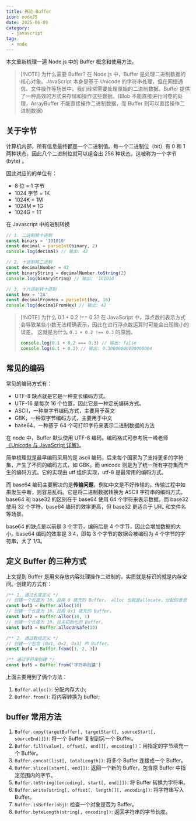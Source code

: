 ```yaml
---
title: 再论 Buffer
icon: nodeJS
date: 2025-06-09
category:
  - javascript
tag:
  - node
---
```


本文重新梳理一遍 Node.js 中的 Buffer 概念和使用方法。

> [!NOTE] 为什么需要 Buffer?
> 在 Node.js 中，Buffer 是处理二进制数据的核心对象。JavaScript 本身是基于 Unicode 的字符串处理，但在网络通信、文件操作等场景中，我们经常需要处理原始的二进制数据。Buffer 提供了一种高效的方式来存储和操作这些数据。(Blob 不能直接进行问卷的处理，ArrayBuffer 不能直接操作二进制数据，而 Buffer 则可以直接操作二进制数据)

## 关于字节

计算机内部，所有信息最终都是一个二进制值。每一个二进制位（bit）有 0 和 1 两种状态，因此八个二进制位就可以组合出 256 种状态，这被称为一个字节(byte) 。

因此对应的的单位有：

- 8 位 = 1 字节
- 1024 字节 = 1K
- 1024K = 1M
- 1024M = 1G
- 1024G = 1T

在 Javascript 中的进制转换

```js
// 1. 二进制转十进制
const binary = '101010'
const decimal = parseInt(binary, 2)
console.log(decimal) // 输出: 42

// 2. 十进制转二进制
const decimalNumber = 42
const binaryString = decimalNumber.toString(2)
console.log(binaryString) // 输出: '101010'

// 3. 十六进制转十进制
const hex = '2A'
const decimalFromHex = parseInt(hex, 16)
console.log(decimalFromHex) // 输出: 42
```

> [!NOTE] 为什么 0.1 + 0.2 !== 0.3?
> 在 JavaScript 中，浮点数的表示方式会导致某些小数无法精确表示，因此在进行浮点数运算时可能会出现微小的误差。
> 这就是为什么 `0.1 + 0.2 !== 0.3` 的原因。
>
> ```js
> console.log(0.1 + 0.2 === 0.3) // 输出: false
> console.log(0.1 + 0.2) // 输出: 0.30000000000000004
> ```

## 常见的编码

常见的编码方式有：

- UTF-8 缺点就是它是一种变长编码方式。
- UTF-16 是每次 16 个位置，因此它是一种定长编码方式。
- ASCII，一种单字节编码方式，主要用于英文
- GBK，一种双字节编码方式，主要用于中文
- base64，一种基于 64 个可打印字符来表示二进制数据的方法

在 node 中，Buffer 默认使用 UTF-8 编码。编码格式可参考阮一峰老师 [《Unicode 与 JavaScript 详解》](https://www.ruanyifeng.com/blog/2014/12/unicode.html)。

简单梳理就是最早编码采用的是 ascii 编码，后来每个国家为了支持更多的字符集，产生了不同的编码方式，如 GBK。而 unicode 则是为了统一所有字符集而产生的编码方式。它的实现由 utf 组织实现，utf-8 是最常用的编码方式。

而 base64 编码主要解决的是**传输问题**，例如中文是不好传输的。传输过程中如果发生中断，则容易乱码。它是将二进制数据转换为 ASCII 字符串的编码方式。base64 和 base32 的区别在于 base64 使用 64 个字符来表示数据，而 base32 使用 32 个字符。base64 编码的效率更高，但 base32 更适合于 URL 和文件名等场景。

base64 的缺点是以前是 3 个字节，编码后是 4 个字节，因此会增加数据的大小。base64 编码的效率是 3:4，即每 3 个字节的数据会被编码为 4 个字节的字符串，大了 1/3。

## 定义 Buffer 的三种方式

上文提到 Buffer 是用来存放内容处理操作二进制的，实质就是标识的就是内存空间。创建的方式有：

```js
/** 1. 通过长度定义 */
// 创建一个长度为 10、且用 0 填充的 Buffer。 alloc 也就是allocate，分配的意思
const buf1 = Buffer.alloc(10)
// 创建一个长度为 10、且用 0x1 填充的 Buffer。
const buf2 = Buffer.alloc(10, 1)
// 创建一个长度为 10、且未初始化的 Buffer。
const buf3 = Buffer.allocUnsafe(10)

/** 2. 通过数组定义 */
// 创建一个包含 [0x1, 0x2, 0x3] 的 Buffer。
const buf4 = Buffer.from([1, 2, 3])

/** 通过字符串创建 */
const buf5 = Buffer.from('字符串创建')
```

上面主要用到了俩个方法：

1. `Buffer.alloc()`: 分配内存大小;
2. `Buffer.from()`: 将内容转换为 buffer;

## buffer 常用方法

1. `Buffer.copy(targetBuffer[, targetStart[, sourceStart[, sourceEnd]]])`: 将一个 Buffer 复制到另一个 Buffer。
2. `Buffer.fill(value[, offset[, end]][, encoding])`：用指定的字节填充一个 Buffer。
3. `Buffer.concat(list[, totalLength])`: 将多个 Buffer 连接成一个 Buffer。
4. `Buffer.slice([start[, end]])`: 返回一个新的 Buffer，包含原 Buffer 中指定范围内的字节。
5. `Buffer.toString([encoding[, start[, end]]])`: 将 Buffer 转换为字符串。
6. `Buffer.write(string[, offset[, length]][, encoding])`: 将字符串写入 Buffer。
7. `Buffer.isBuffer(obj)`: 检查一个对象是否为 Buffer。
8. `Buffer.byteLength(string[, encoding])`: 返回字符串的字节长度。
